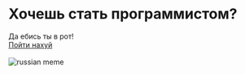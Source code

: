 #  Хочешь стать программистом?
Да ебись ты в рот!\
[Пойти нахуй](https://vityaschel.github.io/YouWantToBecomeAProgrammer/)\
\
![russian meme](https://lh3.googleusercontent.com/proxy/dLIroev195im0Vi_vfaIZc0olRe5KZWVUt6iJXflNKWlTit-xwdLD9lIvbR4e-Z8vgM1eH5-wn7QcUMu7Vt6MFG-Rv3I49M07r_4w38n-v4V_emNTaqDFxyNLLzv2X6PDshCBgQfaU5mFc4S2BShdqN8Q4tTXmQdFvIqJ8xfrlTp4FIO_bVAOnPvD0JGkxMVvYPqI7HLkReX0DP9pGOsvIlRS4zAGepgQXMFpWLUW7qn6HFDXK4F4Lcw4XklVQoLbJkiNx8wwXHqwwzCyN6renvq7GbblP7_H7MKnI-5fqYcaVRoWF2CswzK5R6wuSgg_mtBv6c9Rh870-XyQBL9r1Ek8D7pQ1FMT4FhJ01cKQBPI7wvQZcaLZ9GHcnTkuBPUVnv_0Or)
